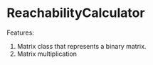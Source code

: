 # ReachabilityCalculator

Features: 
1. Matrix class that represents a binary matrix.
2. Matrix multiplication 
